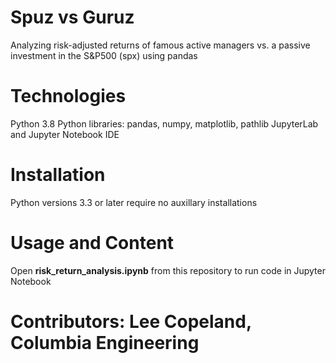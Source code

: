 # Spuz vs Guruz
Analyzing risk-adjusted returns of famous active managers vs. a passive investment in the S&P500 (spx) using pandas

# Technologies
Python 3.8
Python libraries: pandas, numpy, matplotlib, pathlib
JupyterLab and Jupyter Notebook IDE

# Installation
Python versions 3.3 or later require no auxillary installations

# Usage and Content
Open **risk_return_analysis.ipynb** from this repository to run code in Jupyter Notebook

# Contributors: Lee Copeland, Columbia Engineering
